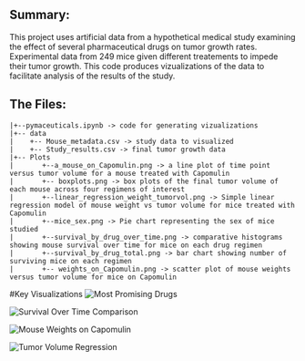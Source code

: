 ## Summary:
This project uses artificial data from a hypothetical medical study examining the effect of several pharmaceutical drugs on tumor growth rates. Experimental data from 249 mice given different treatements to impede their tumor growth. This code produces vizualizations of the data to facilitate analysis of the results of the study.

## The Files:
```
|+--pymaceuticals.ipynb -> code for generating vizualizations
|+-- data
|    +-- Mouse_metadata.csv -> study data to visualized
|    +-- Study_results.csv -> final tumor growth data
|+-- Plots
|       +--a_mouse_on_Capomulin.png -> a line plot of time point versus tumor volume for a mouse treated with Capomulin
|       +-- boxplots.png -> box plots of the final tumor volume of each mouse across four regimens of interest
|       +--linear_regression_weight_tumorvol.png -> Simple linear regression model of mouse weight vs tumor volume for mice treated with Capomulin
|       +--mice_sex.png -> Pie chart representing the sex of mice studied
|       +--survival_by_drug_over_time.png -> comparative histograms showing mouse survival over time for mice on each drug regimen
|       +--survival_by_drug_total.png -> bar chart showing number of surviving mice on each regimen
|       +-- weights_on_Capomulin.png -> scatter plot of mouse weights versus tumor volume for mice on Capomulin
```
#Key Visualizations
![Most Promising Drugs](../Plots/survival_by_drug_total.png)

![Survival Over Time Comparison](../Plots/survival_by_drug_over_time.png)

![Mouse Weights on Capomulin](../Plots/weights_on_Capomulin.png)

![Tumor Volume Regression](../Plots/linear_regression_weight_tumorvol.png)

